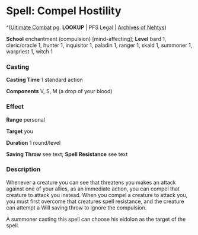 # Spell: Compel Hostility

^([Ultimate Combat][ss-compel-hostility] pg. **LOOKUP** | PFS Legal | [Archives of Nehtys][sn-compel-hostility])

**School** enchantment (compulsion) [mind-affecting]; **Level** bard 1, cleric/oracle 1, hunter 1, inquisitor 1, paladin 1, ranger 1, skald 1, summoner 1, warpriest 1, witch 1

### Casting

**Casting Time** 1 standard action  

**Components** V, S, M (a drop of your blood)

### Effect

**Range** personal  

**Target** you  

**Duration** 1 round/level  

**Saving Throw** see text; **Spell Resistance** see text

### Description

Whenever a creature you can see that threatens you makes an attack against one of your allies, as an immediate action, you can compel that creature to attack you instead. When you compel a creature to attack you, you must first overcome that creatures spell resistance, and the creature can attempt a Will saving throw to ignore the compulsion.   

A summoner casting this spell can choose his eidolon as the target of the spell.

[ss-compel-hostility]: http://paizo.com/pathfinderRPG/v57
[sn-compel-hostility]: http://www.archivesofnethys.com/SpellDisplay.aspx?ItemName=Compel%20Hostility